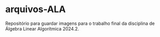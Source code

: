 # arquivos-ALA
Repositório para guardar imagens para o trabalho final da disciplina de Álgebra Linear Algorítmica 2024.2.
